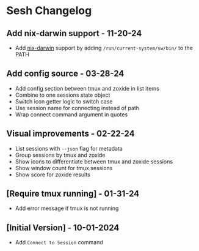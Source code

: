 # Sesh Changelog

## Add nix-darwin support - 11-20-24

- Add [nix-darwin](https://github.com/LnL7/nix-darwin) support by adding `/run/current-system/sw/bin/` to the PATH

## Add config source - 03-28-24

- Add config section between tmux and zoxide in list items
- Combine to one sessions state object
- Switch icon getter logic to switch case
- Use session name for connecting instead of path
- Wrap connect command argument in quotes

## Visual improvements - 02-22-24

- List sessions with `--json` flag for metadata
- Group sessions by tmux and zoxide
- Show icons to differentiate between tmux and zoxide sessions
- Show window count for tmux sessions
- Show score for zoxide results

## [Require tmux running] - 01-31-24

- Add error message if tmux is not running

## [Initial Version] - 10-01-2024

- Add `Connect to Session` command
